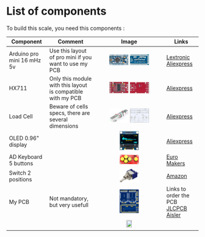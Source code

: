# List of components 

To build this scale, you need this components :

| Component           | Comment                               |       Image        | Links                     |
| ------------------- | ------------------------------------- | :----------------: | ------------------------- |
| Arduino pro mini 16 mHz 5v | Use this layout of pro mini if you want to use my PCB | <img src="/Images/pro-mini-5v.jpg" alt="pro mini" width="30%" height="30%" />  <img src="/Images/pro-mini-5v-bottom.jpg" alt="pro mini" width="30%" height="30%" /> | [Lextronic](https://www.lextronic.fr/pro-mini-5v-16-mhz-dev-11113-3176.html) [Aliexpress](https://fr.aliexpress.com/item/4001333020139.html?spm=a2g0s.9042311.0.0.27426c372ZpzLf) |
| HX711 | Only this module with this layout is compatible with my PCB | <img src="/Images/hx711-top.jpg" alt="hx711 top" width="30%" height="30%" /> <img src="/Images/hx711-bottom.jpg" alt="hx711 top" width="30%" height="30%" /> | [Aliexpress](https://fr.aliexpress.com/item/32887817503.html?spm=a2g0s.9042311.0.0.29fb6c37h6HlYk) |
| Load Cell | Beware of cells specs, there are several dimensions | <img src="/Images/LoadCell.jpg" alt="LoadCell" width="30%" height="30%" /> <img src="/Images/LoadCell-Specs.jpg" alt="LoadCell" width="30%" height="30%" />| [Aliexpress](https://fr.aliexpress.com/item/32763073298.html?spm=a2g0s.9042311.0.0.29fb6c37h6HlYk) |
| OLED 0.96" display |  | <img src="/Images/OLED-0.96.jpg" alt="OLED" width="30%" height="30%" /> | [Aliexpress](https://fr.aliexpress.com/item/32643950109.html?spm=a2g0s.9042311.0.0.27426c37AHcnwG) |
| AD Keyboard 5 buttons |  | <img src="/Images/ADKeyboard-5.jpg" alt="keyboard" width="30%" height="30%" /> | [Euro Makers](https://euro-makers.com/fr/accessoires-arduino/3878-d-pad-module-arduino-5-boutons-dpad-3701172927702.html) |
| Switch 2 positions |  | <img src="/Images/Switch-2.jpg" alt="Switch" width="30%" height="30%" /> | [Amazon](https://www.amazon.fr/gp/product/B077D9FRGL/ref=ppx_yo_dt_b_asin_title_o04_s00?ie=UTF8&psc=1) |
| My PCB | Not mandatory, but very usefull  | <img src="/Images/CGScale-PCB.png" alt="PCB" width="30%" height="30%" /> | Links to order the PCB </br>[JLCPCB](https://jlcpcb.com/)</br>[Aisler](https://aisler.net/) |
|          |                               | <img src="/Images/" alt="" width="30%" height="30%" /> | []() |

